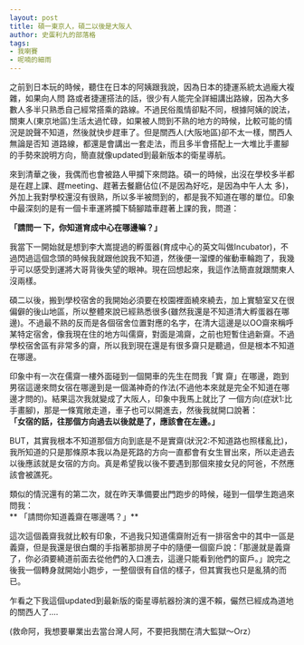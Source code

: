```yaml
---
layout: post
title: 碩一東京人，碩二以後是大阪人
author: 史蛋利九的部落格
tags:
- 我喇賽
- 呢喃的細雨
---
```


之前到日本玩的時候，聽住在日本的阿姨跟我說，因為日本的捷運系統太過龐大複雜，如果向人問 路或者捷運搭法的話，很少有人能完全詳細講出路線，因為大多數人多半只熟悉自己經常搭乘的路線。不過民俗風情卻點不同，根據阿姨的說法，關東人(東京地區)生活太過忙碌，如果被人問到不熟的地方的時候，比較可能的情況是說聲不知道，然後就快步趕車了。但是關西人(大阪地區)卻不太一樣，關西人無論是否知 道路線，都還是會講出一套走法，而且多半會搭配上一大堆比手畫腳的手勢來說明方向，簡直就像updated到最新版本的衛星導航。

來到清華之後，我偶而也會被路人甲攔下來問路。碩一的時候，出沒在學校多半都是在趕上課、趕meeting、趕著去餐廳佔位(不是因為好吃，是因為中午人太 多)，外加上我對學校還沒有很熟，所以多半被問到的，都是我不知道在哪的單位。印象中最深刻的是有一個卡車運將攔下騎腳踏車趕著上課的我，問道：

**「請問一 下，你知道育成中心在哪邊嘛？」**  

我當下一開始就是想到李大嵩提過的孵蛋器(育成中心的英文叫做Incubator)，不過閃過這個念頭的時候我就跟他說我不知道，然後便一溜煙的催動車輪跑了，我幾乎可以感受到運將大哥背後失望的眼神。現在回想起來，我這作法簡直就跟關東人沒兩樣。

碩二以後，搬到學校宿舍的我開始必須要在校園裡面繞來繞去，加上實驗室又在很偏僻的後山地區，所以整體來說已經熟悉很多(雖然我還是不知道清大孵蛋器在哪 邊)。不過最不熟的反而是各個宿舍位置對應的名字，在清大這邊是以OO齋來稱呼某特定宿舍，像我現在住的地方叫儒齋，對面是鴻齋，之前也短暫住過新齋。不過學校宿舍區有非常多的齋，所以我到現在還是有很多齋只是聽過，但是根本不知道在哪邊。

印象中有一次在儒齋一樓外面碰到一個開車的先生在問我「實 齋」在哪邊，跑到男宿這邊來問女宿在哪邊到是一個滿神奇的作法(不過他本來就是完全不知道在哪邊才問的)。結果這次我就變成了大阪人，印象中我馬上就比了 一個方向(症狀1:比手畫腳)，那是一條寬敞走道，車子也可以開進去，然後我就開口說著：  
**「女宿的話，往那個方向過去以後就是了，應該會在左邊。」**  

BUT，其實我根本不知道那個方向到底是不是實齋(狀況2:不知道路也照樣亂比)，我所知道的只是那條原本我以為是死路的方向一直都會有女生冒出來，所以走過去以後應該就是女宿的方向。真是希望我以後不要遇到那個來接女兒的阿爸，不然應該會被譙死。  

類似的情況還有的第二次，就在昨天準備要出門跑步的時候，碰到一個學生跑過來問我：  
** 「請問你知道義齋在哪邊嗎？」**  

這次這個義齋我就比較有印象，不過我只知道儒齋附近有一排宿舍中的其中一區是義齋，但是我還是很白爛的手指著那排房子中的隨便一個窗戶說：「那邊就是義齋了，你必須要繞道前面去從他們的入口進去，這邊只能看到他們的窗戶。」說完之後我一個轉身就開始小跑步，一整個很有自信的樣子，但其實我也只是亂猜的而已。

乍看之下我這個updated到最新版的衛星導航器扮演的還不賴，儼然已經成為道地的關西人了....

(救命阿，我想要畢業出去當台灣人阿，不要把我關在清大監獄～Orz）
